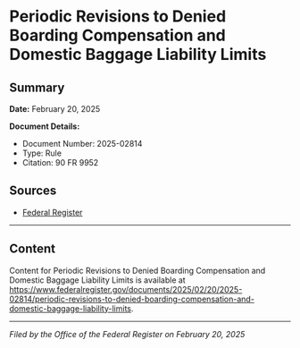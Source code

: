# Periodic Revisions to Denied Boarding Compensation and Domestic Baggage Liability Limits

## Summary

**Date:** February 20, 2025

**Document Details:**
- Document Number: 2025-02814
- Type: Rule
- Citation: 90 FR 9952

## Sources
- [Federal Register](https://www.federalregister.gov/documents/2025/02/20/2025-02814/periodic-revisions-to-denied-boarding-compensation-and-domestic-baggage-liability-limits)

---

## Content

Content for Periodic Revisions to Denied Boarding Compensation and Domestic Baggage Liability Limits is available at https://www.federalregister.gov/documents/2025/02/20/2025-02814/periodic-revisions-to-denied-boarding-compensation-and-domestic-baggage-liability-limits.

---

*Filed by the Office of the Federal Register on February 20, 2025*
